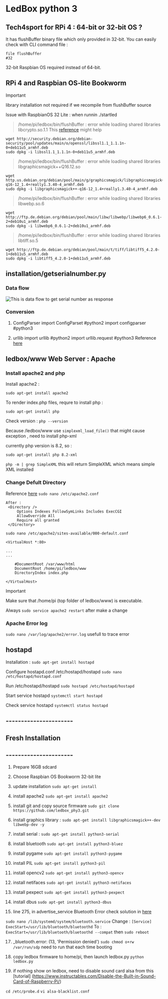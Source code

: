 # LedBox python 3 
## Tech4sport for RPi 4 : 64-bit or 32-bit OS ?
It has flushBuffer binary file which only provided in 32-bit. You can easily check with CLI command file :
```
file flushBuffer
#32
```
32-bit Raspbian OS required instead of 64-bit.

## RPi 4 and Raspbian OS-lite Bookworm

> [!IMPORTANT]
> library installation not required if we recompile from flushBuffer source

Issue with RaspbianOS 32 Lite : when runnin ./startled
> /home/pi/ledbox/bin/flushBuffer : error while loadiing shared libraries libcrypto.so.1.1 
This [reference](https://domoticz.com/forum/viewtopic.php?t=40906) might help
```
wget http://security.debian.org/debian-security/pool/updates/main/o/openssl/libssl1.1_1.1.1n-0+deb11u5_armhf.deb
sudo dpkg -i libssl1.1_1.1.1n-0+deb11u5_armhf.deb
```
> /home/pi/ledbox/bin/flushBuffer : error while loadiing shared libraries libgraphicsmagick++Q16.12.so 
```
wget http.us.debian.org/debian/pool/main/g/graphicsmagick/libgraphicsmagick++-q16-12_1.4+really1.3.40-4_armhf.deb
sudo dpkg -i libgraphicsmagick++-q16-12_1.4+really1.3.40-4_armhf.deb
```
> /home/pi/ledbox/bin/flushBuffer : error while loadiing shared libraries libwebp.so.6 
```
wget http://ftp.de.debian.org/debian/pool/main/libw/libwebp/libwebp6_0.6.1-2+deb10u1_armhf.deb
sudo dpkg -i libwebp6_0.6.1-2+deb10u1_armhf.deb
```
> /home/pi/ledbox/bin/flushBuffer : error while loadiing shared libraries libtiff.so.5 
```
wget http://ftp.de.debian.org/debian/pool/main/t/tiff/libtiff5_4.2.0-1+deb11u5_armhf.deb
sudo dpkg -i libtiff5_4.2.0-1+deb11u5_armhf.deb
```




## installation/getserialnumber.py
### Data flow

![This is data flow to get serial number as response](/images/getserialnumber_small.png)

### Conversion

1. ConfigParser
import ConfigParset  #python2
import configparser  #python3

3. urllib
import urllib   #python2
import urllib.request #python3
Reference [here](https://python-forum.io/thread-15740.html)

## ledbox/www Web Server : Apache 
### Install apache2 and php
Install apache2 :

`sudo apt-get install apache2`

To render index.php files, requre to install php :

`sudo apt-get install php`

Check version : 
`php --version`

Because /ledbox/www use `simplexml_load_file()` that might cause exception , need to install php-xml

currently php version is 8.2, so :

`sudo apt-get install php 8.2-xml`

`php -m | grep SimpleXML`
this will return SimpleXML which means simple XML installed

### Change Defult Directory
Reference [here](https://askubuntu.com/questions/337874/change-apache-document-root-folder-to-secondary-hard-drive)
`sudo nano /etc/apache2.conf`
```
After :
 <Directory />
     Options Indexes FollowSymLinks Includes ExecCGI
     AllowOverride All
     Require all granted
 </Directory>
```

`sudo nano /etc/apache2/sites-available/000-default.conf`
```
<VirtualHost *:80>

...
...

    #DocumentRoot /var/www/html
    DocumentRoot /home/pi/ledbox/www
    DirectoryIndex index.php

</VirtualHost>
```
> [!IMPORTANT]
> Make sure that /home/pi (top folder of ledbox/www) is executable.
> 
> Always `sudo service apache2 restart` after make a change


### Apache Error log
`sudo nano /var/log/apache2/error.log` usefull to trace error 


## hostapd
Installation :
`sudo apt-get install hostapd`

Configure hostapd.conf /etc/hostapd/hostapd
`sudo nano /etc/hostapd/hostapd.conf`

Run /etc/hostapd/hostapd
`sudo hostapd /etc/hostapd/hostapd`

Start service hostapd
`systemctl start hostapd`

Check service hostapd
`systemctl status hostapd`

## ----------------------
## Fresh Installation
## ----------------------
1. Prepare 16GB sdcard
2. Choose Raspbian OS Bookworm 32-bit lite
3. update installation
   `sudo apt-get install`
4. install apache2
   `sudo apt-get install apache2`
5. install git  and copy source firmware
   `sudo git clone https://github.com/ledbox_phy3.git`
6.  install graphics library :
   `sudo apt-get install libgraphicsmagick++-dev libwebp-dev -y`
7. install serial :
   `sudo apt-get install python3-serial`
8. install bluetooth
   `sudo apt-get install python3-bluez`
9. install pygame
    `sudo apt-get install python3-pygame`
10. install PIL
`sudo apt-get install python3-pil`
11. install opencv2
`sudo apt-get install python3-opencv`
12. install netifaces
`sudo apt-get install python3-netifaces`
13. install pexpect
`sudo apt-get install python3-pexpect`
14. install dbus
`sudo apt-get install python3-dbus`

16. line 275, in advertise_service Bluetooth Error
check solution in [here](https://forums.raspberrypi.com/viewtopic.php?t=132470)

`sudo nano /lib/systemd/system/bluetooth.service`
Change :
`[Service]
ExecStart=/usr/lib/bluetooth/bluetoothd`
To :
`ExecStart=/usr/lib/bluetooth/bluetoothd --compat`
then `sudo reboot`

17. _bluetooth.error: (13, 'Permission denied')
`sudo chmod o+rw /var/run/sdp`
need to run that each time booting

19. copy ledbox firmware to home/pi, then launch ledbox.py
`python ledbox.py`

21. if nothing show on ledbox,
need to disable sound card alsa from this [tutorial] (https://www.instructables.com/Disable-the-Built-in-Sound-Card-of-Raspberry-Pi/)

`cd /etc/probe.d`
`vi alsa-blacklist.conf`


